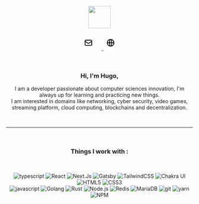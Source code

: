 <div align="center">
    <img width="60" height="60" src="https://avatars3.githubusercontent.com/u/13659401?s=460&u=cf016887837b51c08d67aff2125d08c7684adfca&v=4" />
  <br>
  <div style="margin-bottom: 1rem; margin-top: 1rem;">
    <a href="mailto:hello@hugomalatrait.com" target="_blank">
      <img src="./icons/mail.svg" width="24" height="24" style="background: #fff; border-radius: 50px; padding: 0.5rem; margin-right: 1rem;">
    </a>
    <a href="https://hugomalatrait.com" target="_blank">
      <img src="./icons/globe-alt.svg" width="24" height="24" style="background: #fff; border-radius: 50px; padding: 0.5rem;">
    </a>
  </div>
  <br>
  <h3>Hi, I'm Hugo,</h3>
  <p>
    I am a developer passionate about computer sciences innovation, I'm always up for learning and practicing new things.<br>
    I am interested in domains like networking, cyber security, video games,
    streaming platform, cloud computing, blockchains and decentralization.
  </p>
<br>
<hr>
<br>
<h3>Things I work with :</h3>
<br>
<p>
  <img alt="typescript" src="https://img.shields.io/badge/-TypeScript-3178C6?style=flat-square&logo=typescript&logoColor=white" />
  <img alt="React" src="https://img.shields.io/badge/-React-61DAFB?style=flat-square&logo=react&logoColor=black" />
  <img alt="Next.Js" src="https://img.shields.io/badge/-Next.Js-000000?style=flat-square&logo=next.js&logoColor=white" />
  <img alt="Gatsby" src="https://img.shields.io/badge/-Gatsby-663399?style=flat-square&logo=gatsby&logoColor=white" />
  <img alt="TailwindCSS" src="https://img.shields.io/badge/Tailwind-38B2AC?style=flat-square&logo=tailwind-css&logoColor=white" />
  <img alt="Chakra UI" src="https://img.shields.io/badge/Chakra UI-319795?style=flat-square&logo=chakra-ui&logoColor=white" />
  <img alt="HTML5" src="https://img.shields.io/badge/-HTML-E34F26?style=flat-square&logo=html5&logoColor=white" />
  <img alt="CSS3" src="https://img.shields.io/badge/-CSS-1572B6?style=flat-square&logo=css3&logoColor=white" />
  <br/>
  <img alt="javascript" src="https://img.shields.io/badge/-JavaScript-F7DF1E?style=flat-square&logo=javascript&logoColor=black" />
  <img alt="Golang" src="https://img.shields.io/badge/-Golang-00ADD8?style=flat-square&logo=go&logoColor=white" />
  <img alt="Rust" src="https://img.shields.io/badge/-Rust-000000?style=flat-square&logo=rust&logoColor=white" />
  <img alt="Node.js" src="https://img.shields.io/badge/-Node.js-339933?style=flat-square&logo=Node.js&logoColor=white" />
  <img alt="Redis" src="https://img.shields.io/badge/-Redis-DC382D?style=flat-square&logo=redis&logoColor=white" />
  <img alt="MariaDB" src="https://img.shields.io/badge/-MariaDB-003545?style=flat-square&logo=mariadb&logoColor=white" />
  <img alt="git" src="https://img.shields.io/badge/-Git-F05032?style=flat-square&logo=git&logoColor=white" />
  <img alt="yarn" src="https://img.shields.io/badge/-yarn-2C8EBB?style=flat-square&logo=yarn&logoColor=white" />
  <img alt="NPM" src="https://img.shields.io/badge/-NPM-CB3837?style=flat-square&logo=npm&logoColor=white" />
</p>
</div>
